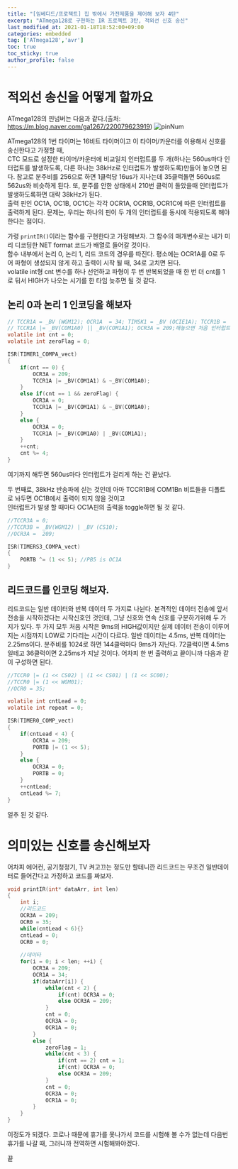 ```yaml
---
title: "[임베디드/프로젝트] 집 밖에서 가전제품을 제어해 보자 4탄"
excerpt: "ATmega128로 구현하는 IR 프로젝트 3탄, 적외선 신호 송신"
last_modified_at: 2021-01-18T18:52:00+09:00
categories: embedded
tag: ['ATmega128','avr']
toc: true
toc_sticky: true
author_profile: false
---
```

# 적외선 송신을 어떻게 할까요

ATmega128의 핀넘버는 다음과 같다.(출처: https://m.blog.naver.com/ga1267/220079623919)
![pinNum](https://mblogthumb-phinf.pstatic.net/20140802_19/ga1267_1406963819868rGijk_PNG/%C4%B8%C3%B3.PNG?type=w2)

ATmega128의 1번 타이머는 16비트 타이머이고 이 타이머/카운터를 이용해서 신호를 송신한다고 가정할 때,  
CTC 모드로 설정한 타이머/카운터에 비교일치 인터럽트를 두 개(하나는 560us마다 인터럽트를 발생하도록, 다른 하나는 38kHz로 인터럽트가 발생하도록)만들어 놓으면 된다.
참고로 분주비를 256으로 하면 1클럭당 16us가 지나는데 35클럭돌면 560us로 562us와 비슷하게 된다. 또, 분주를 안한 상태에서 210번 클럭이 돌았을때 인터럽트가 발생하도록하면 대략 38kHz가 된다.  
출력 핀인 OC1A, OC1B, OC1C는 각각 OCR1A, OCR1B, OCR1C에 따른 인터럽트를 출력하게 된다. 문제는, 우리는 하나의 핀이 두 개의 인터럽트를 동시에 적용되도록 해야 한다는 점이다.  


가령 `printIR()`이라는 함수를 구현한다고 가정해보자. 그 함수의 매개변수로는 내가 미리 디코딩한 NET format 코드가 배열로 들어갈 것이다.  
함수 내부에서 논리 0, 논리 1, 리드 코드의 경우를 따진다. 평소에는 OCR1A를 0로 두어 파형이 생성되지 않게 하고 출력이 시작 될 때, 34로 고치면 된다.  
volatile int형 cnt 변수를 하나 선언하고 파형이 두 번 반복되었을 때 한 번 더 cnt를 1로 둬서 HIGH가 나오는 시기를 한 타임 늦추면 될 것 같다. 

## 논리 0과 논리 1 인코딩을 해보자

``` c
// TCCR1A = _BV (WGM12); OCR1A  = 34; TIMSK1 = _BV (OCIE1A); TCCR1B =  _BV (CS21) | _BV (CS22); 해야 함
// TCCR1A |= _BV(COM1A0) || _BV(COM1A1); OCR3A = 209;해놓으면 처음 인터럽트가 발생 할 때 HIGH가 출력된다.
volatile int cnt = 0;
volatile int zeroFlag = 0;

ISR(TIMER1_COMPA_vect)
{
  	if(cnt == 0) {
		OCR3A = 209;
    	TCCR1A |= _BV(COM1A1) & ~_BV(COM1A0);
	}
	else if(cnt == 1 && zeroFlag) {
		OCR3A = 0;
    	TCCR1A |= _BV(COM1A1) & ~_BV(COM1A0);
	}
  	else {
		OCR3A = 0;
		TCCR1A |= _BV(COM1A0) | _BV(COM1A1);
	}
	++cnt;
	cnt %= 4;
}
```
여기까지 해두면 560us마다 인터럽트가 걸리게 하는 건 끝났다.

두 번째로, 38kHz 반송파에 싣는 것인데 아마 TCCR1B에 COM1Bn 비트들을 디폴트로 놔두면 OC1B에서 출력이 되지 않을 것이고  
인터럽트가 발생 할 때마다 OC1A핀의 출력을 toggle하면 될 것 같다.

``` c
//TCCR3A = 0;
//TCCR3B = _BV(WGM12) | _BV (CS10);
//OCR3A =  209;

ISR(TIMERS3_COMPA_vect)
{
  	PORTB ^= (1 << 5); //PB5 is OC1A
}
```

## 리드코드를 인코딩 해보자.

리드코드는 일반 데이터와 반복 데이터 두 가지로 나뉜다. 본격적인 데이터 전송에 앞서 전송을 시작하겠다는 시작신호인 것인데, 그냥 신호와 연속 신호를 구분하기위해 두 가지가 있다.
두 가지 모두 처음 시작은 9ms의 HIGH값이지만 실제 데이터 전송이 이루어지는 시점까지 LOW로 기다리는 시간이 다르다. 일반 데이터는 4.5ms, 반복 데이터는 2.25ms이다. 분주비를 1024로 하면 144클럭마다 9ms가 지난다. 72클럭이면 4.5ms일테고 36클럭이면 2.25ms가 지날 것이다. 어차피 한 번 출력하고 끝이니까 다음과 같이 구성하면 된다.

``` c
//TCCR0 |= (1 << CS02) | (1 << CS01) | (1 << SC00);
//TCCR0 |= (1 << WGM01);
//OCR0 = 35;

volatile int cntLead = 0;
volatile int repeat = 0;

ISR(TIMER0_COMP_vect)
{
  	if(cntLead < 4) {
		OCR3A = 209;
    	PORTB |= (1 << 5);
	}
  	else {
		OCR3A = 0;
    	PORTB = 0;
	}
  	++cntLead;
  	cntLead %= 7;
}
```

얼추 된 것 같다.

# 의미있는 신호를 송신해보자

어차피 에어컨, 공기청정기, TV 켜고끄는 정도만 할테니깐 리드코드는 무조건 일반데이터로 들어간다고 가정하고 코드를 짜보자.

``` c
void printIR(int* dataArr, int len)
{
	int i;
	//리드코드
	OCR3A = 209;
	OCR0 = 35;
	while(cntLead < 6){}
	cntLead = 0;
	OCR0 = 0;
	
	//데이타
	for(i = 0; i < len; ++i) {
		OCR3A = 209;
		OCR1A = 34;
		if(dataArr[i]) {
			while(cnt < 2) {
				if(cnt) OCR3A = 0;
				else OCR3A = 209;
			}
			cnt = 0;
			OCR3A = 0;
			OCR1A = 0;
		}
		else {
			zeroFlag = 1;
			while(cnt < 3) {
				if(cnt == 2) cnt = 1;
				if(cnt) OCR3A = 0;
				else OCR3A = 209;
			}
			cnt = 0;
			OCR3A = 0;
			OCR1A = 0;
		}
	}
}
```

이정도가 되겠다. 코로나 때문에 휴가를 못나가서 코드를 시험해 볼 수가 없는데 다음번 휴가를 나갈 때, 그러니까 전역하면 시험해봐야겠다.

끝